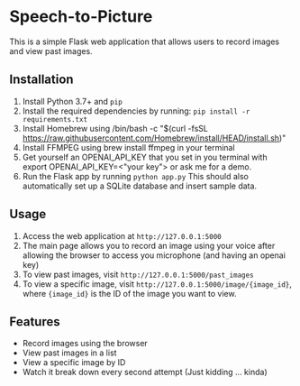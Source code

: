 # Speech-to-Picture

This is a simple Flask web application that allows users to record images and view past images.

## Installation

1. Install Python 3.7+ and `pip`
2. Install the required dependencies by running: `pip install -r requirements.txt`
3. Install Homebrew using  /bin/bash -c "$(curl -fsSL https://raw.githubusercontent.com/Homebrew/install/HEAD/install.sh)"
4. Install FFMPEG using brew install ffmpeg  in your terminal
5. Get yourself an OPENAI_API_KEY that you set in you terminal with export OPENAI_API_KEY=<"your key"> or ask me for a demo.
6. Run the Flask app by running `python app.py`
   This should also automatically set up a SQLite database and insert sample data.

## Usage

1. Access the web application at `http://127.0.0.1:5000`
2. The main page allows you to record an image using your voice after allowing the browser to access you microphone (and having an openai key)
3. To view past images, visit `http://127.0.0.1:5000/past_images`
4. To view a specific image, visit `http://127.0.0.1:5000/image/{image_id}`, where `{image_id}` is the ID of the image you want to view.

## Features

- Record images using the browser
- View past images in a list
- View a specific image by ID
- Watch it break down every second attempt (Just kidding ... kinda)
